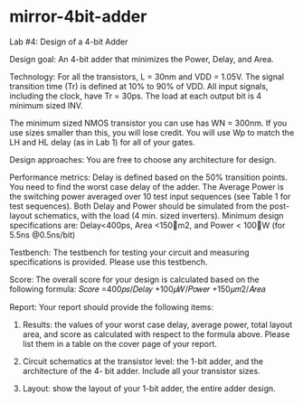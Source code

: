# mirror-4bit-adder
Lab #4: Design of a 4-bit Adder

Design goal: An 4-bit adder that minimizes the Power, Delay, and Area. 

Technology: For all the transistors, L = 30nm and VDD = 1.05V. The signal transition time (Tr) is 
defined at 10% to 90% of VDD. All input signals, including the clock, have Tr = 30ps. The load at 
each output bit is 4 minimum sized INV.

The minimum sized NMOS transistor you can use has WN = 300nm. If you use sizes smaller than 
this, you will lose credit. You will use Wp to match the LH and HL delay (as in Lab 1) for all of 
your gates.

Design approaches: You are free to choose any architecture for design. 

Performance metrics: Delay is defined based on the 50% transition points. You need to find the 
worst case delay of the adder. The Average Power is the switching power averaged over 10 test 
input sequences (see Table 1 for test sequences). Both Delay and Power should be simulated from 
the post-layout schematics, with the load (4 min. sized inverters).
Minimum design specifications are: Delay<400ps, Area <150m2, and Power < 100W (for 5.5ns @0.5ns/bit)

Testbench: The testbench for testing your circuit and measuring specifications is provided. Please 
use this testbench. 

Score: The overall score for your design is calculated based on the following formula:
𝑆𝑐𝑜𝑟𝑒 =400𝑝𝑠/𝐷𝑒𝑙𝑎𝑦 +100𝜇𝑊/𝑃𝑜𝑤𝑒𝑟 +150𝜇𝑚2/𝐴𝑟𝑒𝑎

Report: Your report should provide the following items: 

1. Results: the values of your worst case delay, average power, total layout area, and score 
as calculated with respect to the formula above. Please list them in a table on the cover 
page of your report.

3. Circuit schematics at the transistor level: the 1-bit adder, and the architecture of the 4-
bit adder. Include all your transistor sizes.

5. Layout: show the layout of your 1-bit adder, the entire adder design.

